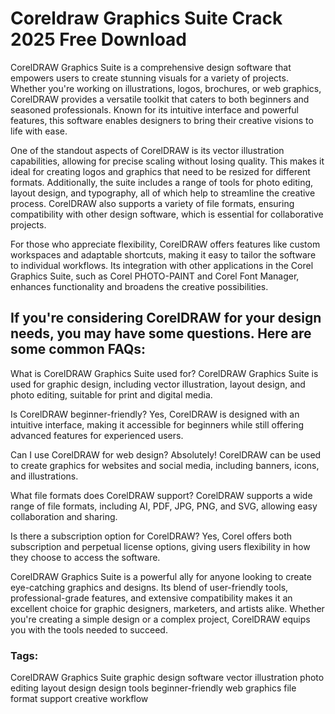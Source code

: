 # Coreldraw Graphics Suite Crack 2025 Free Download 

CorelDRAW Graphics Suite is a comprehensive design software that empowers users to create stunning visuals for a variety of projects. Whether you're working on illustrations, logos, brochures, or web graphics, CorelDRAW provides a versatile toolkit that caters to both beginners and seasoned professionals. Known for its intuitive interface and powerful features, this software enables designers to bring their creative visions to life with ease.

One of the standout aspects of CorelDRAW is its vector illustration capabilities, allowing for precise scaling without losing quality. This makes it ideal for creating logos and graphics that need to be resized for different formats. Additionally, the suite includes a range of tools for photo editing, layout design, and typography, all of which help to streamline the creative process. CorelDRAW also supports a variety of file formats, ensuring compatibility with other design software, which is essential for collaborative projects.

For those who appreciate flexibility, CorelDRAW offers features like custom workspaces and adaptable shortcuts, making it easy to tailor the software to individual workflows. Its integration with other applications in the Corel Graphics Suite, such as Corel PHOTO-PAINT and Corel Font Manager, enhances functionality and broadens the creative possibilities.

## If you're considering CorelDRAW for your design needs, you may have some questions. Here are some common FAQs:

What is CorelDRAW Graphics Suite used for? CorelDRAW Graphics Suite is used for graphic design, including vector illustration, layout design, and photo editing, suitable for print and digital media.

Is CorelDRAW beginner-friendly? Yes, CorelDRAW is designed with an intuitive interface, making it accessible for beginners while still offering advanced features for experienced users.

Can I use CorelDRAW for web design? Absolutely! CorelDRAW can be used to create graphics for websites and social media, including banners, icons, and illustrations.

What file formats does CorelDRAW support? CorelDRAW supports a wide range of file formats, including AI, PDF, JPG, PNG, and SVG, allowing easy collaboration and sharing.

Is there a subscription option for CorelDRAW? Yes, Corel offers both subscription and perpetual license options, giving users flexibility in how they choose to access the software.

CorelDRAW Graphics Suite is a powerful ally for anyone looking to create eye-catching graphics and designs. Its blend of user-friendly tools, professional-grade features, and extensive compatibility makes it an excellent choice for graphic designers, marketers, and artists alike. Whether you're creating a simple design or a complex project, CorelDRAW equips you with the tools needed to succeed.

### Tags:

CorelDRAW Graphics Suite
graphic design software
vector illustration
photo editing
layout design
design tools
beginner-friendly
web graphics
file format support
creative workflow


